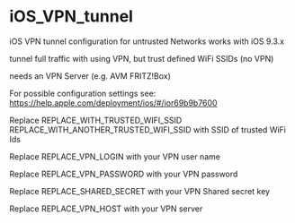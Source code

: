 # iOS_VPN_tunnel
iOS VPN tunnel configuration for untrusted Networks works with iOS 9.3.x

tunnel full traffic with using VPN, but trust defined WiFi SSIDs (no VPN)

needs an VPN Server (e.g. AVM FRITZ!Box)

For possible configuration settings see:
https://help.apple.com/deployment/ios/#/ior69b9b7600



Replace
REPLACE_WITH_TRUSTED_WIFI_SSID
REPLACE_WITH_ANOTHER_TRUSTED_WIFI_SSID
with SSID of trusted WiFi Ids

Replace
REPLACE_VPN_LOGIN
with your VPN user name

Replace
REPLACE_VPN_PASSWORD
with your VPN password

Replace
REPLACE_SHARED_SECRET
with your VPN Shared secret key

Replace
REPLACE_VPN_HOST
with your VPN server


